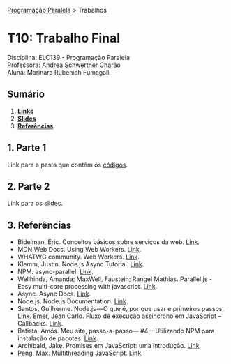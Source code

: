 [Programação Paralela](https://github.com/AndreaInfUFSM/elc139-2018a) > Trabalhos

# T10: Trabalho Final

Disciplina: ELC139 - Programação Paralela  
Professora: Andrea Schwertner Charão  
Aluna: Marinara Rübenich Fumagalli

## Sumário
1. [**Links**](#1-links)      
2. [**Slides**](#2-slides)     
3. [**Referências**](#3-referências)  

## 1. Parte 1
Link para a pasta que contém os [códigos](Mandelbrot).  

## 2. Parte 2
Link para os [slides](Conjunto_de_Mandelbrot-Paralelização.pdf).

## 3. Referências
- Bidelman, Eric. Conceitos básicos sobre serviços da web. [Link](https://www.html5rocks.com/pt/tutorials/workers/basics/).
- MDN Web Docs. Using Web Workers. [Link](https://developer.mozilla.org/en-US/docs/Web/API/Web_Workers_API/Using_web_workers).
- WHATWG community. Web Workers. [Link](https://html.spec.whatwg.org/multipage/workers.html).
- Klemm, Justin. Node.js Async Tutorial. [Link](https://justinklemm.com/node-js-async-tutorial/).
- NPM. async-parallel. [Link](https://www.npmjs.com/package/async-parallel).
- Welihinda, Amanda; MaxWell, Faustein; Rangel Mathias. Parallel.js - Easy multi-core processing with javascript. [Link](https://parallel.js.org/).
- Async. Async Docs. [Link](https://caolan.github.io/async/docs.html).
- Node.js. Node.js Documentation. [Link](https://nodejs.org/dist/latest-v8.x/docs/api/documentation.html).
- Santos, Guilherme. Node.js — O que é, por que usar e primeiros passos. [Link](https://medium.com/thdesenvolvedores/node-js-o-que-%C3%A9-por-que-usar-e-primeiros-passos-1118f771b889).
Emer, Jean Carlo. Fluxo de execução assíncrono em JavaScript – Callbacks. [Link](Fhttps://tableless.com.br/fluxo-de-execucao-assincrono-em-javascript-callbacks/).
- Batista, Amós. Meu site, passo-a-passo— #4 — Utilizando NPM para instalação de pacotes. [Link](https://medium.com/tableless/criando-o-meu-novo-site-4-utilizando-npm-para-instala%C3%A7%C3%A3o-de-pacotes-6c7cea2ab4b3).
- Archibald, Jake. Promises em JavaScript: uma introdução. [Link](https://developers.google.com/web/fundamentals/primers/promises?hl=pt-br).
- Peng, Max. Multithreading JavaScript. [Link](https://medium.com/techtrument/multithreading-javascript-46156179cf9a).
